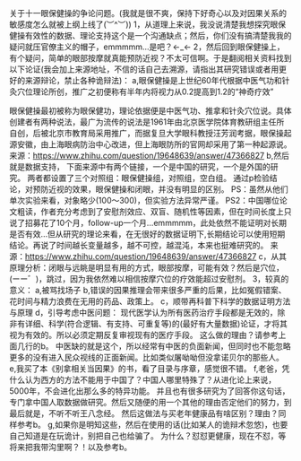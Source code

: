   关于十一眼保健操的争论问题。(我就是很不爽，保持下好奇心以及对因果关系的敏感度怎么就被上纲上线了(︶^︶))
1，从道理上来说，我没说清楚我想探究眼保健操有效性的数据、理论支持这个是一个沟通缺点；然后，你们没有搞清楚我我的疑问就压官僚主义的帽子，emmmmm…是吧？←_←
2，然后回到眼保健操上，有个疑问，简单的眼部按摩就真能预防近视？不太可信啊。于是翻阅相关资料找到以下论证(我会加上来源地址，不信的话自己去溯源，请指出其研究错误或者用更好的来源辩论，禁止各种诡辩法)：
a,眼保健操是上世纪60年代根据中医气功和针灸穴位理论所创，推广之初便称有半年内将视力从0.2提高到1.2的“神奇疗效”

眼保健操最初被称为眼保健功，理论依据便是中医气功、推拿和针灸穴位说。具体创建者有两种说法，最广为流传的说法是1961年由北京医学院体育教研组主任所自创，后被北京市教育局采用推广，而据复旦大学眼科教授汪芳润考据，眼保操起源安徽，由上海眼病防治中心改进，但上海眼防所的官网却采用了第一种起源说。
来源：<https://www.zhihu.com/question/19648639/answer/47366827>
b,然后就是数据支持，
下面来源中有两个链接，一个是中国的研究，一个是外国的研究。
两者都设置了三个对照组：眼保健操组，对照组，空白组。
通过p检验结论，对预防近视的效果，眼保健操和闭眼，并没有明显的区别。
PS：虽然从他们单次实验来看，对象略少(100～300)，但实验方法异常严谨。
PS2：中国哪位论文粗读，作者充分考虑到了安慰剂效应、双盲、随机性等因素，但在时间长度上只说了招募花了10个月，follow-up一个月…emmmmm，此处依然不能证明对长期是否有效…但从研究的理论来看，在无很好的数据证明下,长期结论可以使用短期结论。再说了时间越长变量越多，越不可控，越混沌，本来也挺难研究的。
来源：<https://www.zhihu.com/question/19648639/answer/47366827>
c，从其原理分析：闭眼与远眺是明显有用的方式，眼部按摩，可能有效？然后是穴位，(ーー゛)，跳过，因为我依然难以相信按摩穴位的疗效能超过安慰剂。
3，较真的意义：
a,被骂找场子
b,错误的因果推理会带来很多严重的后果，比如冤假错案、花时间与精力浪费在无用的药品、政策上。
c，顺带再科普下科学的数据证明方法与原理
d，引导考虑中医问题：
现代医学认为所有医药治疗手段都是无效的，除非有详细、科学(符合逻辑、有支持、可重复等)的(最好有大量数据)论证，才将其视为有效的。所以必须定期反复审视现有的医疗手段。
这么做的理由？请参考上面几行的b。
中医缺的就是这个，所以经常有中医的负面新闻，但同时也不能忽略更多的没有进入民众视线的正面新闻。比如类似屠呦呦但没拿诺贝尔的那些人。
e,我买了本《别拿相关当因果》的书，看了目录与序章，感觉很不错。
f,老爸，凭什么认为西方的方法不能用于中国了？中国人哪里特殊了？从进化论上来说，5000年，不会进化出那么多的特异功能。
并且也有很多研究为了回答你这句话，专门拿中国人取数据做研究。然后又随便的用一个其他的理由否定他们的努力，到最后就是，不听不听王八念经。
然后这做法与买老年健康品有啥区别？理由？同样参考b。
g,如果你是明知这些，然后在使用的话(比如某人的诡辩术忽悠)，也要自己知道是在玩诡计，别把自己也给骗了。
为什么？怼怼更健康，现在不怼，等将来把我带沟里啊？！以及参考b。  